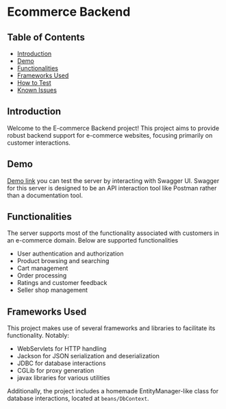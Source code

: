 # Ecommerce Backend

## Table of Contents
- [Introduction](#introduction)
- [Demo](#demo)
- [Functionalities](#functionalities)
- [Frameworks Used](#frameworks-used)
- [How to Test](#how-to-test)
- [Known Issues](#known-issues)

## Introduction
Welcome to the E-commerce Backend project! This project aims to provide robust backend support for e-commerce websites, focusing primarily on customer interactions.

## Demo
[Demo link](https://www.yozer.me/ecommerce) you can test the server by interacting with Swagger UI. Swagger for this server is designed to be an API interaction tool like Postman rather than a documentation tool.

## Functionalities
The server supports most of the functionality associated with customers in an e-commerce domain. Below are supported functionalities
- User authentication and authorization
- Product browsing and searching
- Cart management
- Order processing
- Ratings and customer feedback
- Seller shop management
## Frameworks Used
This project makes use of several frameworks and libraries to facilitate its functionality. Notably:
- WebServlets for HTTP handling
- Jackson for JSON serialization and deserialization
- JDBC for database interactions
- CGLib for proxy generation
- javax libraries for various utilities

Additionally, the project includes a homemade EntityManager-like class for database interactions, located at `beans/DbContext`.
